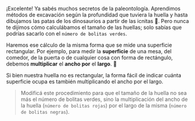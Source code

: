 <gs-toolbox toolbox-url="https://raw.githubusercontent.com/MumukiProject/mumuki-guia-gobstones-expresiones-ii-kids/master/assets/toolbox.xml">
</gs-toolbox>

¡Excelente! Ya sabés muchos secretos de la paleontología. Aprendimos métodos de excavación según la profundidad que tuviera la huella y hasta dibujamos las patas de los dinosaurios a partir de las icnitas :paw_prints:. Pero nunca te dijimos cómo calculábamos el tamaño de las huellas; solo sabías que podrías sacarlo con el `número de bolitas verdes`. 

Haremos ese cálculo de la misma forma que se mide una superficie rectangular. Por ejemplo, para medir la **superficie** de una mesa, del comedor, de la puerta o de cualquier cosa con forma de rectángulo, debemos **multiplicar** el **ancho por** el **largo**. :triangular_ruler: 

Si bien nuestra huella no es rectangular, la forma fácil de indicar cuánta superficie ocupa es también multiplicando el ancho por el largo. 

> Modificá este procedimiento para que el tamaño de la huella no sea más el número de bolitas verdes, sino la multiplicación del ancho de la huella (`número de bolitas rojas`) por el largo de la misma (`número de bolitas negras`).
